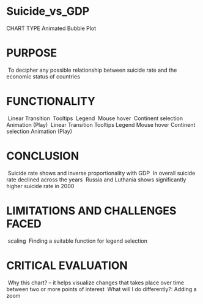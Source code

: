 # Suicide_vs_GDP
CHART TYPE Animated Bubble Plot
# PURPOSE 
​ To decipher any possible relationship between suicide rate and the economic status of countries
# FUNCTIONALITY
​ Linear Transition
​ Tooltips
​ Legend
​ Mouse hover
​ Continent selection
​ Animation (Play)
​ Linear Transition Tooltips Legend Mouse hover Continent selection Animation (Play) 
# CONCLUSION
​ Suicide rate shows and inverse proportionality with GDP
​ In overall suicide rate declined across the years
​ Russia and Luthania shows significantly higher suicide rate in 2000  
# LIMITATIONS AND CHALLENGES FACED 
​ scaling
​ Finding a suitable function for legend selection
# CRITICAL EVALUATION
​ Why this chart? – it helps visualize changes that takes place over time between two or more points of interest
​ What will I do differently?: Adding a zoom 

